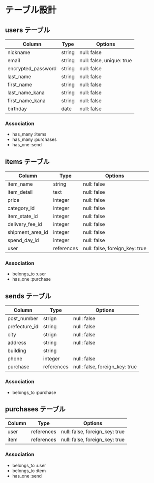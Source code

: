 # テーブル設計

## users テーブル
| Column             | Type   | Options                   |
| ------------------ | ------ | ------------------------- |
| nickname           | string | null: false               |
| email              | string | null: false, unique: true |
| encrypted_password | string | null: false               |
| last_name          | string | null: false               |
| first_name         | string | null: false               |
| last_name_kana     | string | null: false               |
| first_name_kana    | string | null: false               |
| birthday           | date   | null: false               |

### Association
- has_many :items
- has_many :purchases
- has_one :send



## items テーブル
| Column           | Type       | Options                        |
| ---------------- | ---------- | ------------------------------ |
| item_name        | string     | null: false                    |
| item_detail      | text       | null: false                    |
| price            | integer    | null: false                    |
| category_id      | integer    | null: false                    |
| item_state_id    | integer    | null: false                    |
| delivery_fee_id  | integer    | null: false                    |
| shipment_area_id | integer    | null: false                    |
| spend_day_id     | integer    | null: false                    |
| user             | references | null: false, foreign_key: true |

### Association
- belongs_to :user
- has_one :purchase



## sends テーブル
| Column        | Type       | Options                        |
| ------------- | ---------- | ------------------------------ |
| post_number   | strign     | null: false                    |
| prefecture_id | string     | null: false                    |
| city          | strign     | null: false                    |
| address       | string     | null: false                    |
| building      | string     |                                |
| phone         | integer    | null: false                    |
| purchase      | references | null: false, foreign_key: true |

### Association
- belongs_to :purchase



## purchases テーブル
| Column         | Type       | Options                        |
| -------------- | ---------- | ------------------------------ |
| user           | references | null: false, foreign_key: true |
| item           | references | null: false, foreign_key: true |

### Association
- belongs_to :user
- belongs_to :item
- has_one :send